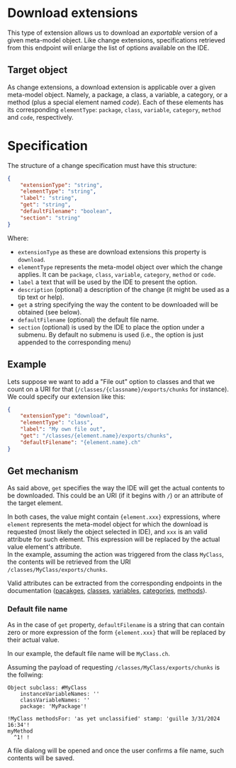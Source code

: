 # Download extensions

This type of extension allows us to download an _exportable_ version of a given meta-model object. Like change extensions, specifications retrieved from this endpoint will enlarge the list of options available on the IDE.

## Target object

As change extensions, a download extension is applicable over a given meta-model object. Namely, a package, a class, a variable, a category, or a method (plus a special element named _code_). Each of these elements has its corresponding `elementType`: `package`, `class`, `variable`, `category`, `method` and `code`, respectively.

# Specification

The structure of a change specification must have this structure:

```json
{
	"extensionType": "string",
	"elementType": "string",
	"label": "string",
	"get": "string",
	"defaultFilename": "boolean",
	"section": "string"
}
```

Where:

-   `extensionType` as these are download extensions this property is `download`.
-   `elementType` represents the meta-model object over which the change applies. It can be `package`, `class`, `variable`, `category`, `method` or `code`.
-   `label` a text that will be used by the IDE to present the option.
-   `description` (optional) a description of the change (it might be used as a tip text or help).
-   `get` a string specifying the way the content to be downloaded will be obtained (see below).
-   `defaultFilename` (optional) the default file name.
-   `section` (optional) is used by the IDE to place the option under a submenu. By default no submenu is used (i.e., the option is just appended to the corresponding menu)

## Example

Lets suppose we want to add a "File out" option to classes and that we count on a URI for that (`/classes/{classname}/exports/chunks` for instance).\
We could specify our extension like this:

```json
{
	"extensionType": "download",
	"elementType": "class",
	"label": "My own file out",
	"get": "/classes/{element.name}/exports/chunks",
	"defaultFilename": "{element.name}.ch"
}
```

## Get mechanism

As said above, `get` specifies the way the IDE will get the actual contents to be downloaded. This could be an URI (if it begins with `/`) or an attribute of the target element.

In both cases, the value might contain `{element.xxx}` expressions, where `element` represents the meta-model object for which the download is requested (most likely the object selected in IDE), and `xxx` is an valid attribute for such element. This expression will be replaced by the actual value element's attribute.\
In the example, assuming the action was triggered from the class `MyClass`, the contents will be retrieved from the URI `/classes/MyClass/exports/chunks`.

Valid attributes can be extracted from the corresponding endpoints in the documentation ([pacakges](../code/packages/get.md), [classes](../code/classes/get.md), [variables](../code/classes/name/variables/get.md), [categories](../code/classes/name/categories/get.md), [methods](../code/methods/get.md)).

### Default file name

As in the case of `get` property, `defaultFilename` is a string that can contain zero or more expression of the form `{element.xxx}` that will be replaced by their actual value.

In our example, the default file name will be `MyClass.ch`.

Assuming the payload of requesting `/classes/MyClass/exports/chunks` is the follwing:

```
Object subclass: #MyClass
	instanceVariableNames: ''
	classVariableNames: ''
	package: 'MyPackage'!

!MyClass methodsFor: 'as yet unclassified' stamp: 'guille 3/31/2024 16:34'!
myMethod
  ^1! !
```

A file dialong will be opened and once the user confirms a file name, such contents will be saved.
